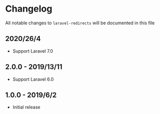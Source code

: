 # Changelog

All notable changes to `laravel-redirects` will be documented in this file 

## 2020/26/4

- Support Laravel 7.0 

## 2.0.0 - 2019/13/11

- Support Laravel 6.0

## 1.0.0 - 2019/6/2

- Initial release
